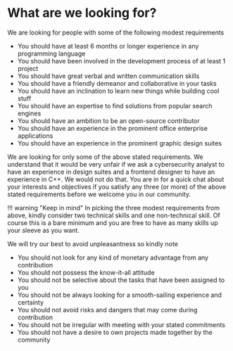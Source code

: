 # What are we looking for?

We are looking for people with some of the following modest requirements

* You should have at least 6 months or longer experience in any programming language
* You should have been involved in the development process of at least 1 project
* You should have great verbal and written communication skills
* You should have a friendly demeanor and collaborative in your tasks
* You should have an inclination to learn new things while building cool stuff
* You should have an expertise to find solutions from popular search engines
* You should have an ambition to be an open-source contributor
* You should have an experience in the prominent office enterprise applications
* You should have an experience in the prominent graphic design suites

We are looking for only some of the above stated requirements. We understand that it would be very unfair if we ask a cybersecurity analyst to have an experience in design suites and a frontend designer to have an experience in C++. We would not do that. You are in for a quick chat about your interests and objectives if you satisfy any three (or more) of the above stated requirements before we welcome you in our community.

!!! warning "Keep in mind"
    In picking the three modest requirements from above, kindly consider two technical skills and one non-technical skill. Of course this is a bare minimum and you are free to have as many skills up your sleeve as you want.

We will try our best to avoid unpleasantness so kindly note

* You should not look for any kind of monetary advantage from any contribution
* You should not possess the know-it-all attitude
* You should not be selective about the tasks that have been assigned to you
* You should not be always looking for a smooth-sailing experience and certainty
* You should not avoid risks and dangers that may come during contribution
* You should not be irregular with meeting with your stated commitments
* You should not have a desire to own projects made together by the community
